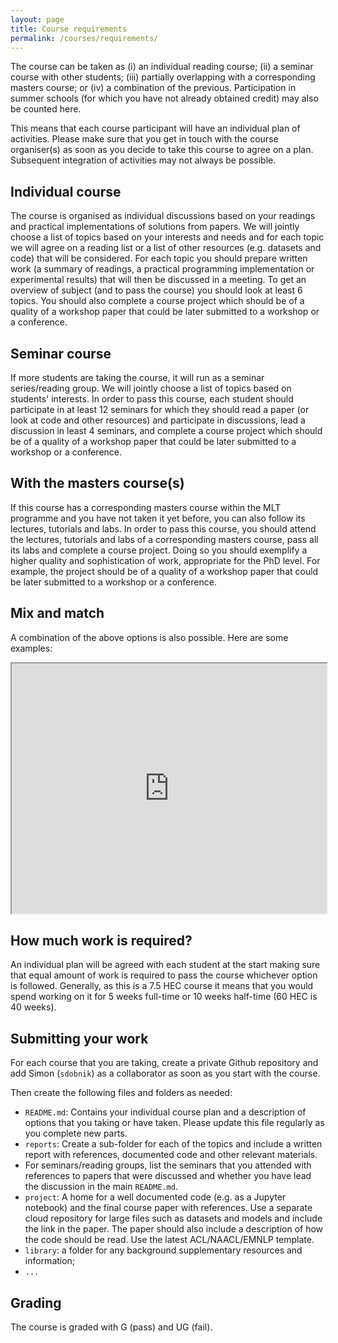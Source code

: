 ```yaml
---
layout: page
title: Course requirements
permalink: /courses/requirements/
---
```


The course can be taken as (i) an individual reading course; (ii) a
seminar course with other students; (iii) partially overlapping with a
corresponding masters course; or (iv) a combination of the
previous. Participation in summer schools (for which you have not
already obtained credit) may also be counted here.

This means that each course participant will have an individual plan
of activities. Please make sure that you get in touch with the course
organiser(s) as soon as you decide to take this course to agree on a
plan. Subsequent integration of activities may not always be possible.


## Individual course

The course is organised as individual discussions based on your
readings and practical implementations of solutions from papers. We
will jointly choose a list of topics based on your interests and needs
and for each topic we will agree on a reading list or a list of other
resources (e.g. datasets and code) that will be considered. For each
topic you should prepare written work (a summary of readings, a
practical programming implementation or experimental results) that
will then be discussed in a meeting. To get an overview of subject
(and to pass the course) you should look at least 6 topics. You should
also complete a course project which should be of a quality of a
workshop paper that could be later submitted to a workshop or a
conference.


## Seminar course

If more students are taking the course, it will run as a seminar
series/reading group. We will jointly choose a list of topics based on
students' interests.  In order to pass this course, each student
should participate in at least 12 seminars for which they should read
a paper (or look at code and other resources) and participate in
discussions, lead a discussion in least 4 seminars, and complete a
course project which should be of a quality of a workshop paper that
could be later submitted to a workshop or a conference.


## With the masters course(s)

If this course has a corresponding masters course within the MLT
programme and you have not taken it yet before, you can also follow
its lectures, tutorials and labs. In order to pass this course, you
should attend the lectures, tutorials and labs of a corresponding
masters course, pass all its labs and complete a course project. Doing
so you should exemplify a higher quality and sophistication of work,
appropriate for the PhD level. For example, the project should be of a
quality of a workshop paper that could be later submitted to a
workshop or a conference.


## Mix and match

A combination of the above options is also possible. Here are some
examples:

<iframe style="width:100%;height: 400px;" src="https://docs.google.com/spreadsheets/d/e/2PACX-1vSIlBzgtagmIaVQIh-g0PXzZoQUbtb4gKO_bw_nqZOaq6UoYC-YpqhyUl2u4AMCKltGVL2TtiEPop5n/pubhtml?gid=0&amp;single=true&amp;widget=true&amp;headers=false"></iframe>


## How much work is required?

An individual plan will be agreed with each student at the start
making sure that equal amount of work is required to pass the course
whichever option is followed. Generally, as this is a 7.5 HEC course
it means that you would spend working on it for 5 weeks full-time or
10 weeks half-time (60 HEC is 40 weeks).


## Submitting your work

For each course that you are taking, create a private Github
repository and add Simon (`sdobnik`) as a collaborator as soon as you
start with the course.

Then create the following files and folders as needed:

  - `README.md`: Contains your individual course plan and a
    description of options that you taking or have taken. Please
    update this file regularly as you complete new parts.
  - `reports`: Create a sub-folder for each of the topics and include a
    written report with references, documented code and other relevant
    materials.
  - For seminars/reading groups, list the seminars that you attended
    with references to papers that were discussed and whether you have
    lead the discussion in the main `README.md`.
  - `project`: A home for a well documented code (e.g. as a Jupyter
    notebook) and the final course paper with references. Use a
    separate cloud repository for large files such as datasets and
    models and include the link in the paper. The paper should also
    include a description of how the code should be read. Use the
    latest ACL/NAACL/EMNLP template.
  - `library`: a folder for any background supplementary resources and
    information;
  - `...`


## Grading

The course is graded with G (pass) and UG (fail).
